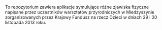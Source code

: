 To repozytorium zawiera aplikacje symulujące różne zjawiska fizyczne napisane przez uczestników warsztatów przyrodniczych w Miedzyszynie zorganizowanych przez Krajowy Fundusz na rzecz Dzieci w dniach 29 i 30 listopada 2013 roku. 
